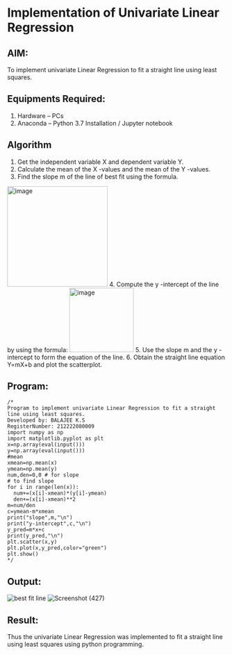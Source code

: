 # Implementation of Univariate Linear Regression
## AIM:
To implement univariate Linear Regression to fit a straight line using least squares.

## Equipments Required:
1. Hardware – PCs
2. Anaconda – Python 3.7 Installation / Jupyter notebook

## Algorithm
1. Get the independent variable X and dependent variable Y.
2. Calculate the mean of the X -values and the mean of the Y -values.
3. Find the slope m of the line of best fit using the formula. 
<img width="231" alt="image" src="https://user-images.githubusercontent.com/93026020/192078527-b3b5ee3e-992f-46c4-865b-3b7ce4ac54ad.png">
4. Compute the y -intercept of the line by using the formula:
<img width="148" alt="image" src="https://user-images.githubusercontent.com/93026020/192078545-79d70b90-7e9d-4b85-9f8b-9d7548a4c5a4.png">
5. Use the slope m and the y -intercept to form the equation of the line.
6. Obtain the straight line equation Y=mX+b and plot the scatterplot.

## Program:
```
/*
Program to implement univariate Linear Regression to fit a straight line using least squares.
Developed by: BALAJEE K.S
RegisterNumber: 212222080009
import numpy as np
import matplotlib.pyplot as plt
x=np.array(eval(input()))
y=np.array(eval(input()))
#mean
xmean=np.mean(x)
ymean=np.mean(y)
num,den=0,0 # for slope
# to find slope
for i in range(len(x)):
  num+=(x[i]-xmean)*(y[i]-ymean)
  den+=(x[i]-xmean)**2
m=num/den
c=ymean-m*xmean
print("slope",m,"\n")
print("y-intercept",c,"\n")
y_pred=m*x+c
print(y_pred,"\n")
plt.scatter(x,y)
plt.plot(x,y_pred,color="green")
plt.show() 
*/
```

## Output:
![best fit line](sam.png)
![Screenshot (427)](https://github.com/balajeeakm/Find-the-best-fit-line-using-Least-Squares-Method/assets/131589871/3a471f69-f277-4eda-ae01-1b7c5d9bfc3c)



## Result:
Thus the univariate Linear Regression was implemented to fit a straight line using least squares using python programming.
